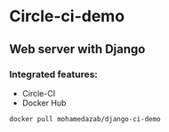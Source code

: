 # Circle-ci-demo

## Web server with Django
### Integrated features:
  - Circle-CI
  - Docker Hub
```
docker pull mohamedazab/django-ci-demo
```

